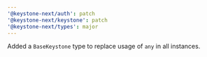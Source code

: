 ```yaml
---
'@keystone-next/auth': patch
'@keystone-next/keystone': patch
'@keystone-next/types': major
---
```


Added a `BaseKeystone` type to replace usage of `any` in all instances.
